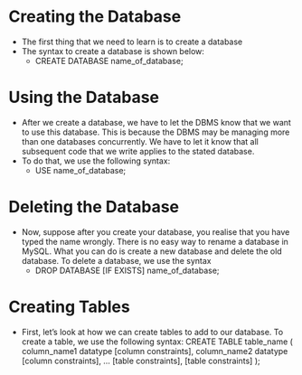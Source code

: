 # Creating the Database
- The first thing that we need to learn is to create a database
- The syntax to create a database is shown below:
  - CREATE DATABASE name_of_database;

# Using the Database
- After we create a database, we have to let the DBMS know that we want to use this database. This is because the DBMS may be managing more than one databases concurrently. We have to let it know that all subsequent code that we write applies to the stated database.
- To do that, we use the following syntax:
  - USE name_of_database;

# Deleting the Database
- Now, suppose after you create your database, you realise that you have typed the name wrongly. There is no easy way to rename a database in MySQL. What you can do is create a new database and delete the old database. To delete a database, we use the syntax
  - DROP DATABASE [IF EXISTS] name_of_database;
# Creating Tables
- First, let’s look at how we can create tables to add to our database. To create a table, we use the following syntax:
            CREATE TABLE table_name (
              column_name1 datatype [column constraints],
              column_name2 datatype [column constraints],
              …
                [table constraints],
                [table constraints]
              );      


